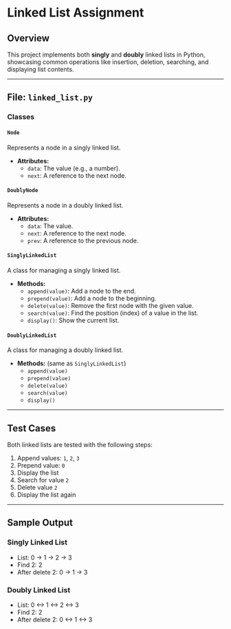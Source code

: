 # Linked List Assignment

## Overview

This project implements both **singly** and **doubly** linked lists in Python, showcasing common operations like insertion, deletion, searching, and displaying list contents.

---

## File: `linked_list.py`

### Classes

#### `Node`
Represents a node in a singly linked list.
- **Attributes:**
  - `data`: The value (e.g., a number).
  - `next`: A reference to the next node.

#### `DoublyNode`
Represents a node in a doubly linked list.
- **Attributes:**
  - `data`: The value.
  - `next`: A reference to the next node.
  - `prev`: A reference to the previous node.

#### `SinglyLinkedList`
A class for managing a singly linked list.
- **Methods:**
  - `append(value)`: Add a node to the end.
  - `prepend(value)`: Add a node to the beginning.
  - `delete(value)`: Remove the first node with the given value.
  - `search(value)`: Find the position (index) of a value in the list.
  - `display()`: Show the current list.

#### `DoublyLinkedList`
A class for managing a doubly linked list.
- **Methods:** (same as `SinglyLinkedList`)
  - `append(value)`
  - `prepend(value)`
  - `delete(value)`
  - `search(value)`
  - `display()`

---

## Test Cases

Both linked lists are tested with the following steps:

1. Append values: `1`, `2`, `3`
2. Prepend value: `0`
3. Display the list
4. Search for value `2`
5. Delete value `2`
6. Display the list again

---

## Sample Output
### Singly Linked List
- List: 0 -> 1 -> 2 -> 3
- Find 2: 2
- After delete 2: 0 -> 1 -> 3

### Doubly Linked List
- List: 0 <-> 1 <-> 2 <-> 3
- Find 2: 2
- After delete 2: 0 <-> 1 <-> 3

